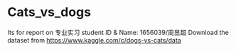 # Cats_vs_dogs

Its for report on 专业实习 student ID & Name: 1656039/周昱超
Download the dataset from  https://www.kaggle.com/c/dogs-vs-cats/data

